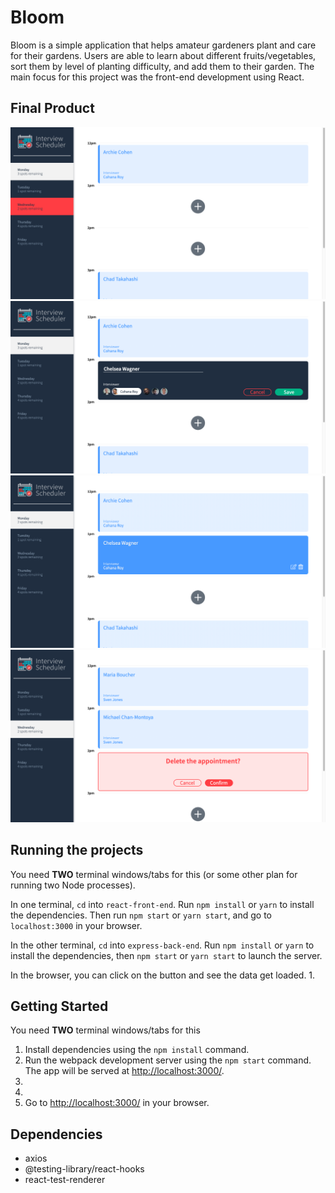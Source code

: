 # Bloom

Bloom is a simple application that helps amateur gardeners plant and care for their gardens. Users are able to learn about different fruits/vegetables, sort them by level of planting difficulty, and add them to their garden. The main focus for this project was the front-end development using React.

## Final Product

!["Screenshot of the home page."](https://github.com/Wagsnerlund/scheduler/blob/master/docs/appointments-add.png?raw=true)
!["Screenshot of the vegetable information page."](https://github.com/Wagsnerlund/scheduler/blob/master/docs/appointments-form.png?raw=true)
!["Screenshot of the vegetable basket page."](https://github.com/Wagsnerlund/scheduler/blob/master/docs/appointments-show.png?raw=true)
!["Screenshot of the garden maintenance page."](https://github.com/Wagsnerlund/scheduler/blob/master/docs/appointments-delete.png?raw=true)

## Running the projects

You need **TWO** terminal windows/tabs for this (or some other plan for running two Node processes).

In one terminal, `cd` into `react-front-end`. Run `npm install` or `yarn` to install the dependencies. Then run `npm start` or `yarn start`, and go to `localhost:3000` in your browser.

In the other terminal, `cd` into `express-back-end`. Run `npm install` or `yarn` to install the dependencies, then `npm start` or `yarn start` to launch the server.

In the browser, you can click on the button and see the data get loaded.
1. 


## Getting Started

You need **TWO** terminal windows/tabs for this

1. Install dependencies using the `npm install` command.
2. Run the webpack development server using the `npm start` command. The app will be served at <http://localhost:3000/>.
3. 
4. 
5. Go to <http://localhost:3000/> in your browser.

## Dependencies

- axios
- @testing-library/react-hooks
- react-test-renderer
